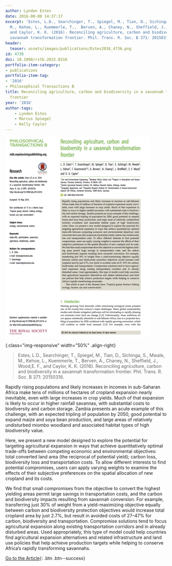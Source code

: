 ```yaml
---
author: Lyndon Estes
date: 2016-08-08 14:37:17
excerpt: 'Estes, L.D., Searchinger, T., Spiegel, M., Tian, D., Sichinga, S., Mwale,
  M., Kehoe, L., Kuemmerle, T.,  Berven, A., Chaney, N., Sheffield, J., Wood,E. F.,
  and Caylor, K. K. (2016). Reconciling agriculture, carbon and biodiversity in a
  savannah transformation frontier. Phil. Trans. R. Soc. B 371: 20150316.'
header:
  teaser: assets/images/publications/Estes2016_4736.png
id: 4736
doi: 10.1098/rstb.2015.0316
portfolio-item-category:
- publications
portfolio-item-tag:
- '2016'
- Philosophical Transactions B
title: Reconciling agriculture, carbon and biodiversity in a savannah transformation
  frontier
year: '2016'
author-tags:
    - Lyndon Estes
    - Marcus Spiegel
    - Kelly Caylor
---
```


![first page](/assets/images/publications/Estes2016_4736.png){:class="img-responsive" width="50%" .align-right}

> Estes, L.D., Searchinger, T., Spiegel, M., Tian, D., Sichinga, S., Mwale, M., Kehoe, L., Kuemmerle, T.,  Berven, A., Chaney, N., Sheffield, J., Wood,E. F., and Caylor, K. K. (2016). Reconciling agriculture, carbon and biodiversity in a savannah transformation frontier. Phil. Trans. R. Soc. B 371: 20150316.
        
  
Rapidly rising populations and likely increases in incomes in sub-Saharan Africa make tens of millions of hectares of cropland expansion nearly inevitable, even with large increases in crop yields. Much of that expansion is likely to occur in higher rainfall savannas, with substantial costs to biodiversity and carbon storage. Zambia presents an acute example of this challenge, with an expected tripling of population by 2050, good potential to expand maize and soya bean production, and large areas of relatively undisturbed miombo woodland and associated habitat types of high biodiversity value.

Here, we present a new model designed to explore the potential for targeting agricultural expansion in ways that achieve quantitatively optimal trade-offs between competing economic and environmental objectives: total converted land area (the reciprocal of potential yield); carbon loss, biodiversity loss and transportation costs. To allow different interests to find potential compromises, users can apply varying weights to examine the effects of their subjective preferences on the spatial allocation of new cropland and its costs.
      
We find that small compromises from the objective to convert the highest yielding areas permit large savings in transportation costs, and the carbon and biodiversity impacts resulting from savannah conversion. For example, transferring just 30% of weight from a yield-maximizing objective equally between carbon and biodiversity protection objectives would increase total cropland area by just 2.7%, but result in avoided costs of 27–47% for carbon, biodiversity and transportation. Compromise solutions tend to focus agricultural expansion along existing transportation corridors and in already disturbed areas. Used appropriately, this type of model could help countries find agricultural expansion alternatives and related infrastructure and land use policies that help achieve production targets while helping to conserve Africa’s rapidly transforming savannahs.


[Go to the Article](http://rstb.royalsocietypublishing.org/content/371/1703/20150316){: .btn .btn--success}